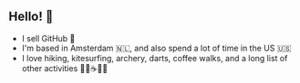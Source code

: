 ## Hello! 👋

- I sell GitHub 🚀
- I'm based in Amsterdam 🇳🇱, and also spend a lot of time in the US 🇺🇸
- I love hiking, kitesurfing, archery, darts, coffee walks, and a long list of other activities 🥾🍷☕️🏹🎯
